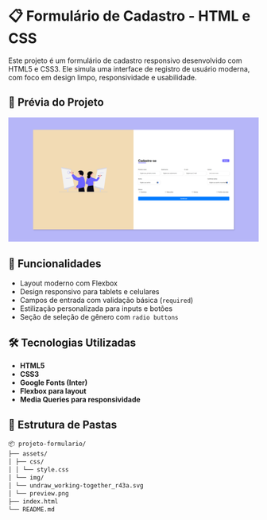 # 📋 Formulário de Cadastro - HTML e CSS

Este projeto é um formulário de cadastro responsivo desenvolvido com HTML5 e CSS3. Ele simula uma interface de registro de usuário moderna, com foco em design limpo, responsividade e usabilidade.

## 📸 Prévia do Projeto

![form-preview](assets/img/preview.png)  

## 🚀 Funcionalidades

- Layout moderno com Flexbox
- Design responsivo para tablets e celulares
- Campos de entrada com validação básica (`required`)
- Estilização personalizada para inputs e botões
- Seção de seleção de gênero com `radio buttons`

## 🛠️ Tecnologias Utilizadas

- **HTML5**
- **CSS3**
- **Google Fonts (Inter)**
- **Flexbox para layout**
- **Media Queries para responsividade**

## 📁 Estrutura de Pastas
```
📦 projeto-formulario/
├── assets/
│ ├── css/
│ │ └── style.css
│ └── img/
│ └── undraw_working-together_r43a.svg
│ └── preview.png
├── index.html
└── README.md
```
